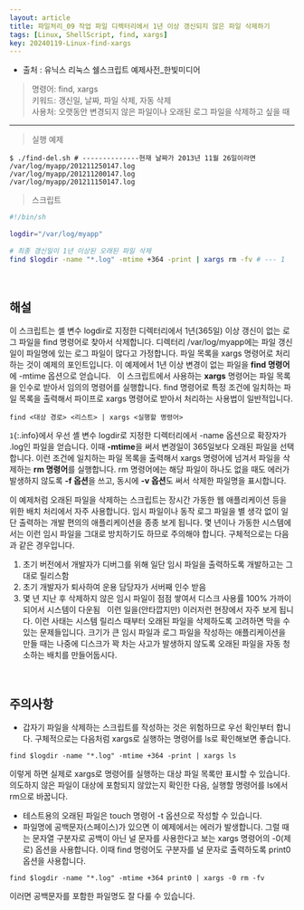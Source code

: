 ```yaml
---
layout: article
title: 파일처리_09 작업 파일 디렉터리에서 1년 이상 갱신되지 않은 파일 삭제하기
tags: [Linux, ShellScript, find, xargs]
key: 20240119-Linux-find-xargs
---
```


- 출처 : 유닉스 리눅스 쉘스크립트 예제사전_한빛미디어

> 명령어: find, xargs  
> 키워드: 갱신일, 날짜, 파일 삭제, 자동 삭제  
> 사용처: 오랫동안 변경되지 않은 파일이나 오래된 로그 파일을 삭제하고 싶을 때
  
---

> 실행 예제  

```
$ ./find-del.sh # --------------현재 날짜가 2013년 11월 26일이라면
/var/log/myapp/201211250147.log
/var/log/myapp/201211200147.log
/var/log/myapp/201211150147.log
```

> 스크립트

```bash
#!/bin/sh
 
logdir="/var/log/myapp"
 
# 최종 갱신일이 1년 이상된 오래된 파일 삭제
find $logdir -name "*.log" -mtime +364 -print | xargs rm -fv # --- 1
```

&nbsp;
&nbsp;

## **해설** 

이 스크립트는 셸 변수 logdir로 지정한 디렉터리에서 1년(365일) 이상 갱신이 없는 로그 파일을 find 명령어로 찾아서 삭제합니다. 디렉터리 /var/log/myapp에는 파일 갱신일이 파일명에 있는 로그 파일이 많다고 가정합니다. 파일 목록을 xargs 명령어로 처리하는 것이 예제의 포인트입니다. 이 예제에서 1년 이상 변경이 없는 파일을 **find 명령어**에 -mtime 옵션으로 얻습니다.
 
이 스크립트에서 사용하는 **xargs** 명령어는 파일 목록을 인수로 받아서 임의의 명령어를 실행합니다. find 명령어로 특정 조건에 일치하는 파일 목록을 출력해서 파이프로 xargs 명령어로 받아서 처리하는 사용법이 일반적입니다.

```
find <대상 경로> <리스트> | xargs <실행할 명령어>
```

`1`{:.info}에서 우선 셸 변수 logdir로 지정한 디렉터리에서 -name 옵션으로 확장자가 .log인 파일을 얻습니다. 이때 **-mtime**을 써서 변경일이 365일보다 오래된 파일을 선택합니다. 이런 조건에 일치하는 파일 목록을 출력해서 xargs 명령어에 넘겨서 파일을 삭제하는 **rm 명령어**를 실행합니다. rm 명령어에는 해당 파일이 하나도 없을 때도 에러가 발생하지 않도록 **-f 옵션**을 쓰고, 동시에 **-v 옵션**도 써서 삭제한 파일명을 표시합니다.

이 예제처럼 오래된 파일을 삭제하는 스크립트는 장시간 가동한 웹 애플리케이션 등을 위한 배치 처리에서 자주 사용합니다. 임시 파일이나 동작 로그 파일을 별 생각 없이 일단 출력하는 개발 편의의 애플리케이션을 종종 보게 됩니다. 몇 년이나 가동한 시스템에서는 이런 임시 파일을 그대로 방치하기도 하므로 주의해야 합니다. 구체적으로는 다음과 같은 경우입니다.
 
1. 초기 버전에서 개발자가 디버그를 위해 일단 임시 파일을 출력하도록 개발하고는 그대로 릴리스함
2. 초기 개발자가 퇴사하여 운용 담당자가 서버째 인수 받음
3. 몇 년 지난 후 삭제하지 않은 임시 파일이 점점 쌓여서 디스크 사용률 100% 가까이 되어서 시스템이 다운됨
 
이런 일을(안타깝지만) 이러저런 현장에서 자주 보게 됩니다. 이런 사태는 시스템 릴리스 때부터 오래된 파일을 삭제하도록 고려하면 막을 수 있는 문제들입니다. 크기가 큰 임시 파일과 로그 파일을 작성하는 애플리케이션을 만들 때는 나중에 디스크가 꽉 차는 사고가 발생하지 않도록 오래된 파일을 자동 청소하는 배치를 만들어둡시다.

&nbsp;
&nbsp;

## **주의사항**

- 갑자기 파일을 삭제하는 스크립트를 작성하는 것은 위험하므로 우선 확인부터 합니다. 구체적으로는 다음처럼 xargs로 실행하는 명령어를 ls로 확인해보면 좋습니다.
```
find $logdir -name "*.log" -mtime +364 -print | xargs ls
```

이렇게 하면 실제로 xargs로 명령어를 실행하는 대상 파일 목록만 표시할 수 있습니다. 의도하지 않은 파일이 대상에 포함되지 않았는지 확인한 다음, 실행할 명령어를 ls에서 rm으로 바꿉니다.

- 테스트용의 오래된 파일은 touch 명령어 -t 옵션으로 작성할 수 있습니다.
- 파일명에 공백문자(스페이스)가 있으면 이 예제에서는 에러가 발생합니다. 그럴 때는 문자열 구분자로 공백이 아닌 널 문자를 사용한다고 보는 xargs 명령어의 -0(제로) 옵션을 사용합니다. 이때 find 명령어도 구분자를 널 문자로 출력하도록 print0 옵션을 사용합니다.
```
find $logdir -name "*.log" -mtime +364 print0 | xargs -0 rm -fv
```

이러면 공백문자를 포함한 파일명도 잘 다룰 수 있습니다. 